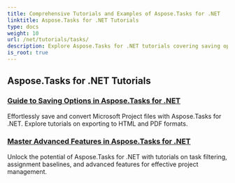 ```yaml
---
title: Comprehensive Tutorials and Examples of Aspose.Tasks for .NET 
linktitle: Aspose.Tasks for .NET Tutorials
type: docs
weight: 10
url: /net/tutorials/tasks/
description: Explore Aspose.Tasks for .NET tutorials covering saving options, calendar & scheduling, project management, & more. Elevate your project management skills.
is_root: true
---
```


## Aspose.Tasks for .NET Tutorials
### [Guide to Saving Options in Aspose.Tasks for .NET](./guide-to-saving-options/)
Effortlessly save and convert Microsoft Project files with Aspose.Tasks for .NET. Explore tutorials on exporting to HTML and PDF formats.
### [Master Advanced Features in Aspose.Tasks for .NET](./master-advanced-features/)
Unlock the potential of Aspose.Tasks for .NET with tutorials on task filtering, assignment baselines, and advanced features for effective project management.